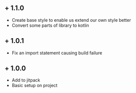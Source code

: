 ## + 1.1.0

- Create base style to enable us extend our own style better
- Convert some parts of library to kotlin

## + 1.0.1

- Fix an import statement causing build failure

## + 1.0.0

- Add to jitpack
- Basic setup on project
